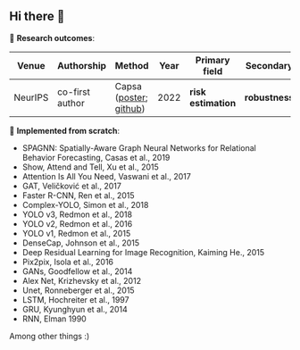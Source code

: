 ## Hi there 👋

<!-- credit to: https://github.com/yzhao062/yzhao062 -->
🔭 **Research outcomes**:

| **Venue**  	| **Authorship** 	        | **Method**    	| **Year** 	| **Primary field**               | **Secondary**              	  |
|------------	|--------------------	|---------------	|----------	|--------------------------------	|------------------------------	|
| NeurIPS     | co-first author    	| Capsa ([poster](https://neurips.cc/media/PosterPDFs/NeurIPS%202022/60370.png?t=1669871416.526991); [github](https://github.com/themis-ai/capsa))       	| 2022     	| **risk estimation**           	| **robustness**          	    |

🚀 **Implemented from scratch**:

- SPAGNN: Spatially-Aware Graph Neural Networks for Relational Behavior Forecasting, Casas et al., 2019
- Show, Attend and Tell, Xu et al., 2015
- Attention Is All You Need, Vaswani et al., 2017
- GAT, Veličković et al., 2017
- Faster R-CNN, Ren et al., 2015
- Complex-YOLO, Simon et al., 2018
- YOLO v3, Redmon et al., 2018
- YOLO v2, Redmon et al., 2016
- YOLO v1, Redmon et al., 2015
- DenseCap, Johnson et al., 2015
- Deep Residual Learning for Image Recognition, Kaiming He., 2015
- Pix2pix, Isola et al., 2016
- GANs, Goodfellow et al., 2014
- Alex Net, Krizhevsky et al., 2012
- Unet, Ronneberger et al., 2015
- LSTM, Hochreiter et al., 1997
- GRU, Kyunghyun et al., 2014
- RNN, Elman 1990

Among other things :)

<!--
**IaroslavElistratov/IaroslavElistratov** is a ✨ _special_ ✨ repository because its `README.md` (this file) appears on your GitHub profile.

Here are some ideas to get you started:

- 🔭 I’m currently working on ...
- 🌱 I’m currently learning ...
- 👯 I’m looking to collaborate on ...
- 🤔 I’m looking for help with ...
- 💬 Ask me about ...
- 📫 How to reach me: ...
- 😄 Pronouns: ... 
- ⚡ Fun fact: ...
-->
